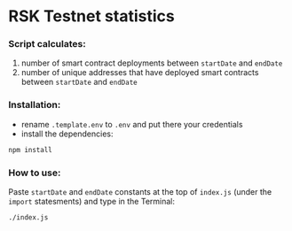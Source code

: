 # RSK Testnet statistics

### Script calculates:
1. number of smart contract deployments between `startDate` and `endDate`
2. number of unique addresses that have deployed smart contracts between `startDate` and `endDate`

### Installation:
- rename `.template.env` to `.env` and put there your credentials
- install the dependencies:
```bash
npm install
```
### How to use:
Paste `startDate` and `endDate` constants at the top of `index.js` (under the `import` statesments) and type in the Terminal:
```bash
./index.js
```
